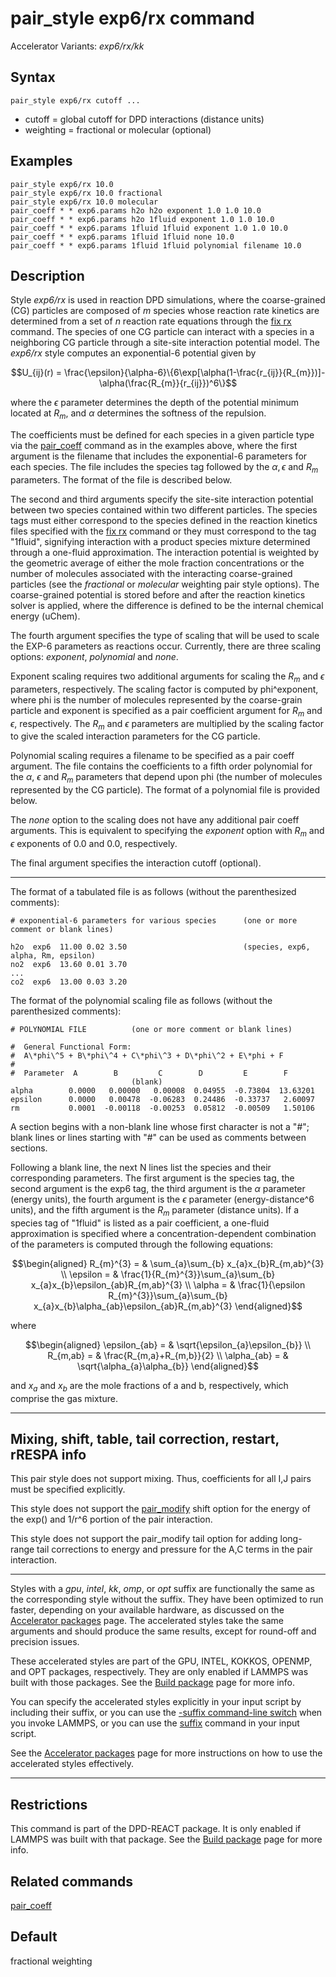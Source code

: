 # pair_style exp6/rx command

Accelerator Variants: *exp6/rx/kk*

## Syntax

``` LAMMPS
pair_style exp6/rx cutoff ...
```

-   cutoff = global cutoff for DPD interactions (distance units)
-   weighting = fractional or molecular (optional)

## Examples

``` LAMMPS
pair_style exp6/rx 10.0
pair_style exp6/rx 10.0 fractional
pair_style exp6/rx 10.0 molecular
pair_coeff * * exp6.params h2o h2o exponent 1.0 1.0 10.0
pair_coeff * * exp6.params h2o 1fluid exponent 1.0 1.0 10.0
pair_coeff * * exp6.params 1fluid 1fluid exponent 1.0 1.0 10.0
pair_coeff * * exp6.params 1fluid 1fluid none 10.0
pair_coeff * * exp6.params 1fluid 1fluid polynomial filename 10.0
```

## Description

Style *exp6/rx* is used in reaction DPD simulations, where the
coarse-grained (CG) particles are composed of *m* species whose reaction
rate kinetics are determined from a set of *n* reaction rate equations
through the [fix rx](fix_rx) command. The species of one CG particle can
interact with a species in a neighboring CG particle through a site-site
interaction potential model. The *exp6/rx* style computes an
exponential-6 potential given by

$$U_{ij}(r) = \frac{\epsilon}{\alpha-6}\{6\exp[\alpha(1-\frac{r_{ij}}{R_{m}})]-\alpha(\frac{R_{m}}{r_{ij}})^6\}$$

where the $\epsilon$ parameter determines the depth of the potential
minimum located at $R_m$, and $\alpha$ determines the softness of the
repulsion.

The coefficients must be defined for each species in a given particle
type via the [pair_coeff](pair_coeff) command as in the examples above,
where the first argument is the filename that includes the exponential-6
parameters for each species. The file includes the species tag followed
by the $\alpha, \epsilon$ and $R_m$ parameters. The format of the file
is described below.

The second and third arguments specify the site-site interaction
potential between two species contained within two different particles.
The species tags must either correspond to the species defined in the
reaction kinetics files specified with the [fix rx](fix_rx) command or
they must correspond to the tag \"1fluid\", signifying interaction with
a product species mixture determined through a one-fluid approximation.
The interaction potential is weighted by the geometric average of either
the mole fraction concentrations or the number of molecules associated
with the interacting coarse-grained particles (see the *fractional* or
*molecular* weighting pair style options). The coarse-grained potential
is stored before and after the reaction kinetics solver is applied,
where the difference is defined to be the internal chemical energy
(uChem).

The fourth argument specifies the type of scaling that will be used to
scale the EXP-6 parameters as reactions occur. Currently, there are
three scaling options: *exponent*, *polynomial* and *none*.

Exponent scaling requires two additional arguments for scaling the $R_m$
and $\epsilon$ parameters, respectively. The scaling factor is computed
by phi\^exponent, where phi is the number of molecules represented by
the coarse-grain particle and exponent is specified as a pair
coefficient argument for $R_m$ and $\epsilon$, respectively. The $R_m$
and $\epsilon$ parameters are multiplied by the scaling factor to give
the scaled interaction parameters for the CG particle.

Polynomial scaling requires a filename to be specified as a pair coeff
argument. The file contains the coefficients to a fifth order polynomial
for the $\alpha$, $\epsilon$ and $R_m$ parameters that depend upon phi
(the number of molecules represented by the CG particle). The format of
a polynomial file is provided below.

The *none* option to the scaling does not have any additional pair coeff
arguments. This is equivalent to specifying the *exponent* option with
$R_m$ and $\epsilon$ exponents of 0.0 and 0.0, respectively.

The final argument specifies the interaction cutoff (optional).

------------------------------------------------------------------------

The format of a tabulated file is as follows (without the parenthesized
comments):

    # exponential-6 parameters for various species      (one or more comment or blank lines)

    h2o  exp6  11.00 0.02 3.50                          (species, exp6, alpha, Rm, epsilon)
    no2  exp6  13.60 0.01 3.70
    ...
    co2  exp6  13.00 0.03 3.20

The format of the polynomial scaling file as follows (without the
parenthesized comments):

    # POLYNOMIAL FILE          (one or more comment or blank lines)

    #  General Functional Form:
    #  A\*phi\^5 + B\*phi\^4 + C\*phi\^3 + D\*phi\^2 + E\*phi + F
    #
    #  Parameter  A        B         C        D         E        F
                               (blank)
    alpha        0.0000   0.00000   0.00008  0.04955  -0.73804  13.63201
    epsilon      0.0000   0.00478  -0.06283  0.24486  -0.33737   2.60097
    rm           0.0001  -0.00118  -0.00253  0.05812  -0.00509   1.50106

A section begins with a non-blank line whose first character is not a
\"#\"; blank lines or lines starting with \"#\" can be used as comments
between sections.

Following a blank line, the next N lines list the species and their
corresponding parameters. The first argument is the species tag, the
second argument is the exp6 tag, the third argument is the $\alpha$
parameter (energy units), the fourth argument is the $\epsilon$
parameter (energy-distance\^6 units), and the fifth argument is the
$R_m$ parameter (distance units). If a species tag of \"1fluid\" is
listed as a pair coefficient, a one-fluid approximation is specified
where a concentration-dependent combination of the parameters is
computed through the following equations:

$$\begin{aligned}
R_{m}^{3} = & \sum_{a}\sum_{b} x_{a}x_{b}R_{m,ab}^{3} \\
\epsilon  = & \frac{1}{R_{m}^{3}}\sum_{a}\sum_{b} x_{a}x_{b}\epsilon_{ab}R_{m,ab}^{3} \\
\alpha    = & \frac{1}{\epsilon R_{m}^{3}}\sum_{a}\sum_{b} x_{a}x_{b}\alpha_{ab}\epsilon_{ab}R_{m,ab}^{3}
\end{aligned}$$

where

$$\begin{aligned}
\epsilon_{ab} = & \sqrt{\epsilon_{a}\epsilon_{b}} \\
R_{m,ab}      = & \frac{R_{m,a}+R_{m,b}}{2} \\
\alpha_{ab}   = & \sqrt{\alpha_{a}\alpha_{b}}
\end{aligned}$$

and $x_a$ and $x_b$ are the mole fractions of a and b, respectively,
which comprise the gas mixture.

------------------------------------------------------------------------

## Mixing, shift, table, tail correction, restart, rRESPA info

This pair style does not support mixing. Thus, coefficients for all I,J
pairs must be specified explicitly.

This style does not support the [pair_modify](pair_modify) shift option
for the energy of the exp() and 1/r\^6 portion of the pair interaction.

This style does not support the pair_modify tail option for adding
long-range tail corrections to energy and pressure for the A,C terms in
the pair interaction.

------------------------------------------------------------------------

Styles with a *gpu*, *intel*, *kk*, *omp*, or *opt* suffix are
functionally the same as the corresponding style without the suffix.
They have been optimized to run faster, depending on your available
hardware, as discussed on the [Accelerator packages](Speed_packages)
page. The accelerated styles take the same arguments and should produce
the same results, except for round-off and precision issues.

These accelerated styles are part of the GPU, INTEL, KOKKOS, OPENMP, and
OPT packages, respectively. They are only enabled if LAMMPS was built
with those packages. See the [Build package](Build_package) page for
more info.

You can specify the accelerated styles explicitly in your input script
by including their suffix, or you can use the [-suffix command-line
switch](Run_options) when you invoke LAMMPS, or you can use the
[suffix](suffix) command in your input script.

See the [Accelerator packages](Speed_packages) page for more
instructions on how to use the accelerated styles effectively.

------------------------------------------------------------------------

## Restrictions

This command is part of the DPD-REACT package. It is only enabled if
LAMMPS was built with that package. See the [Build
package](Build_package) page for more info.

## Related commands

[pair_coeff](pair_coeff)

## Default

fractional weighting
